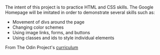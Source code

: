 The intent of this project is to practice HTML and CSS skills. The Google Homepage will be imitated in order to demonstrate several skills such as:

* Movement of divs around the page
* Changing color schemes
* Using image links, forms, and buttons
* Using classes and ids to style individual elements

From The Odin Project's [curriculum](http://www.theodinproject.com/courses/web-development-101/lessons/html-css)